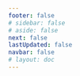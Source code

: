 ```yaml
---
footer: false
# sidebar: false
# aside: false
next: false
lastUpdated: false
navbar: false
# layout: doc
---
```


<script setup>
  const chatPrompts = [
    { id: "49", text: "இந்த தளத்தின் பிரபலமான பக்கங்கள், அட்டவணை", category: "general" },
    { id: "49", text: "இந்த தளம், முதல் 10 அடிக்கடி கேட்கப்படும் கேள்விகள்", category: "general" },
    { id: "49", text: "free zone தள இணைப்புகள், அட்டவணை", category: "general" },
    { id: "49", text: "விலையுடன் free zone தள இணைப்புகளின் அட்டவணை", category: "general" },
    
    { id: "1", text: "UAE-இல் நிறுவன பதிவு", category: "business" },
    { id: "7", text: "UAE வர்த்தக உரிமத் தேவைகள்", category: "business" },
    { id: "7", text: "UAE நிறுவன வகைகளின் ஒப்பீடு, அட்டவணை & பகுப்பாய்வு", category: "business" },
    { id: "7", text: "இரண்டு நிறுவனர்களுடன் நிதி வணிகத்திற்காக பிரிட்டனில் இருந்து பல்வேறு free zone-களுக்கு நிறுவனத்தை மாற்றுவதற்கான செலவின நிபுணர் ஒப்பீடு. 8 விசாக்கள், 3 குடும்ப உறுப்பினர்கள் + ஒரு நாய். வணிக மையத்தில் வாடகை. பிரிட்டிஷ், UAE வசிப்பவர் அல்ல", category: "business" },
    { id: "48", text: "UAE-இல் சிறந்த 10 மருத்துவமனைகள், நன்மைகள் மற்றும் தீமைகள்", category: "healthcare" },

    { id: "15", text: "UAE-இல் அதிகார பத்திரம்", category: "legal" },

    { id: "2", text: "Mainland நிறுவன அமைப்பு", category: "business" },
    { id: "3", text: "Free zone நிறுவன பதிவு", category: "business" },
    { id: "4", text: "Offshore நிறுவன உருவாக்கம்", category: "business" },
    { id: "5", text: "UAE தனியார் தொழில் விசா", category: "business" },
    { id: "6", text: "துபாய் வணிக உரிமம்", category: "business" },
    { id: "23", text: "UAE வணிக அமைப்பு", category: "business" },
    { id: "24", text: "துபாய் free zones", category: "business" },
    { id: "25", text: "UAE நிறுவன பதிவு", category: "business" },
    { id: "26", text: "UAE தனியார் தொழில் விசா", category: "business" },
    
    { id: "8", text: "UAE Golden Visa விண்ணப்பம்", category: "visa" },
    { id: "9", text: "UAE வேலை விசா", category: "visa" },
    { id: "10", text: "UAE குடும்ப விசா ஸ்பான்சர்ஷிப்", category: "visa" },
    { id: "11", text: "விசா மருத்துவ பரிசோதனை தேவைகள்", category: "visa" },
    { id: "12", text: "UAE குடியிருப்பு விசா செயல்முறை", category: "visa" },
    { id: "27", text: "UAE விசா தேவைகள்", category: "visa" },
    
    { id: "13", text: "Emirates ID விண்ணப்பம்", category: "legal" },
    { id: "14", text: "UAE ஆவண சான்றளிப்பு", category: "legal" },
    { id: "16", text: "UAE வணிக ஒப்பந்த மதிப்பாய்வு", category: "legal" },
    { id: "40", text: "Emirates ID புதுப்பித்தல்", category: "legal" },
    
    { id: "17", text: "UAE கார்ப்பரேட் வங்கி கணக்கு", category: "finance" },
    { id: "18", text: "UAE வரி பதிவு (VAT)", category: "finance" },
    { id: "19", text: "UAE-இல் கணக்கியல் சேவைகள்", category: "finance" },
    { id: "20", text: "UAE பொருளாதார அடிப்படை விதிமுறைகள்", category: "finance" },
    { id: "41", text: "UAE வங்கி சேவைகள்", category: "finance" },
    
    { id: "21", text: "UAE சொத்து முதலீடு", category: "property" },
    { id: "22", text: "துபாய் அலுவலக இட வாடகை", category: "property" },

    { id: "47", text: "UAE சுகாதார காப்பீடு", category: "healthcare" },
    { id: "49", text: "மருத்துவ பரிசோதனை UAE", category: "healthcare" },
    
    { id: "28", text: "துபாய் சுற்றுலா கவர்ச்சி இடங்கள்", category: "travel" },
    { id: "29", text: "Expo City துபாய்", category: "attractions" },
    { id: "30", text: "Dubai Frame டிக்கெட்டுகள்", category: "attractions" },
    { id: "31", text: "Burj Khalifa டிக்கெட்டுகள்", category: "attractions" },
    { id: "32", text: "Museum of the Future", category: "attractions" },
    { id: "33", text: "Abu Dhabi Louvre", category: "attractions" },
    { id: "34", text: "Ferrari World Abu Dhabi", category: "attractions" },
    { id: "35", text: "Dubai Mall ஷாப்பிங்", category: "shopping" },
]
</script>

<AIChat :prompts="chatPrompts" />